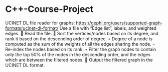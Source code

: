 # C++-Course-Project
UCINET DL file reader for graphs:
https://gephi.org/users/supported-graph-formats/ucinet-dl-format/
Use a file with “Edge list”, labels, and weighted edges.
 Read the file.
 Sort the vertices/nodes based on its degree, and rank it based on the descending order of
degree.
◦ Degree of a node is computed as the sum of the weights of all the edges sharing the
node.
◦ Re-index the nodes based on its rank.
◦ Filter the graph nodes to contain only the top 50% of the nodes in the descending
order, and the edges which are between the filtered nodes.
 Output the filtered graph in the UCINET DL format.
